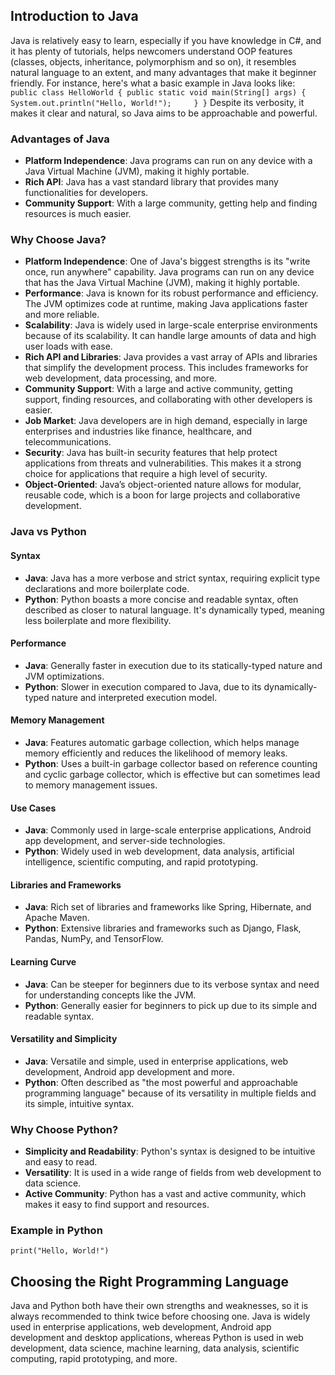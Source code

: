 
## Introduction to Java
Java is relatively easy to learn, especially if you have knowledge in C#, and it has plenty of tutorials, helps newcomers understand OOP features (classes, objects, inheritance, polymorphism and so on), it resembles natural language to an extent, and many advantages that make it beginner friendly. For instance, here's what a basic example in Java looks like:
`
public class HelloWorld {
  public static void main(String[] args) {
   System.out.println("Hello, World!");    
   }
}`
Despite its verbosity, it makes it clear and natural, so Java aims to be approachable and powerful.
### Advantages of Java
- **Platform Independence**: Java programs can run on any device with a Java Virtual Machine (JVM), making it highly portable.
- **Rich API**: Java has a vast standard library that provides many functionalities for developers.
- **Community Support**: With a large community, getting help and finding resources is much easier.
### Why Choose Java?
- **Platform Independence**: One of Java's biggest strengths is its "write once, run anywhere" capability. Java programs can run on any device that has the Java Virtual Machine (JVM), making it highly portable.
- **Performance**: Java is known for its robust performance and efficiency. The JVM optimizes code at runtime, making Java applications faster and more reliable.
- **Scalability**: Java is widely used in large-scale enterprise environments because of its scalability. It can handle large amounts of data and high user loads with ease.
- **Rich API and Libraries**: Java provides a vast array of APIs and libraries that simplify the development process. This includes frameworks for web development, data processing, and more.
- **Community Support**: With a large and active community, getting support, finding resources, and collaborating with other developers is easier.
- **Job Market**: Java developers are in high demand, especially in large enterprises and industries like finance, healthcare, and telecommunications.
- **Security**: Java has built-in security features that help protect applications from threats and vulnerabilities. This makes it a strong choice for applications that require a high level of security.
- **Object-Oriented**: Java’s object-oriented nature allows for modular, reusable code, which is a boon for large projects and collaborative development.
### Java vs Python
#### Syntax
- **Java**: Java has a more verbose and strict syntax, requiring explicit type declarations and more boilerplate code.
- **Python**: Python boasts a more concise and readable syntax, often described as closer to natural language. It's dynamically typed, meaning less boilerplate and more flexibility.
#### Performance
- **Java**: Generally faster in execution due to its statically-typed nature and JVM optimizations.
- **Python**: Slower in execution compared to Java, due to its dynamically-typed nature and interpreted execution model.
#### Memory Management
- **Java**: Features automatic garbage collection, which helps manage memory efficiently and reduces the likelihood of memory leaks.
-  **Python**: Uses a built-in garbage collector based on reference counting and cyclic garbage collector, which is effective but can sometimes lead to memory management issues.
#### Use Cases
- **Java**: Commonly used in large-scale enterprise applications, Android app development, and server-side technologies.
- **Python**: Widely used in web development, data analysis, artificial intelligence, scientific computing, and rapid prototyping.
#### Libraries and Frameworks
- **Java**: Rich set of libraries and frameworks like Spring, Hibernate, and Apache Maven.
- **Python**: Extensive libraries and frameworks such as Django, Flask, Pandas, NumPy, and TensorFlow.
#### Learning Curve
- **Java**: Can be steeper for beginners due to its verbose syntax and need for understanding concepts like the JVM.
- **Python**: Generally easier for beginners to pick up due to its simple and readable syntax.
#### Versatility and Simplicity
- **Java**: Versatile and simple, used in enterprise applications, web development, Android app development and more.
- **Python**: Often described as "the most powerful and approachable programming language" because of its versatility in multiple fields and its simple, intuitive syntax.
### Why Choose Python?
- **Simplicity and Readability**: Python's syntax is designed to be intuitive and easy to read.
- **Versatility**: It is used in a wide range of fields from web development to data science.
- **Active Community**: Python has a vast and active community, which makes it easy to find support and resources.
### Example in Python
`print("Hello, World!")`

## Choosing the Right Programming Language 
Java and Python both have their own strengths and weaknesses, so it is always recommended to think twice before choosing one. Java is widely used in enterprise applications, web development, Android app development and desktop applications, whereas Python is used in web development, data science, machine learning, data analysis, scientific computing, rapid prototyping, and more.
